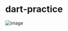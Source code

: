 # dart-practice

![image](https://user-images.githubusercontent.com/71298422/217380140-74f29286-294d-4431-a3ee-c0bf1bd2525d.png)
